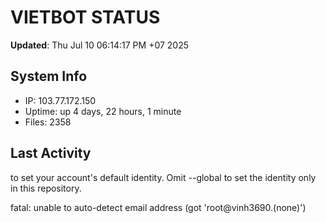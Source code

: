 # VIETBOT STATUS
**Updated**: Thu Jul 10 06:14:17 PM +07 2025

## System Info
- IP: 103.77.172.150
- Uptime: up 4 days, 22 hours, 1 minute
- Files: 2358

## Last Activity

to set your account's default identity.
Omit --global to set the identity only in this repository.

fatal: unable to auto-detect email address (got 'root@vinh3690.(none)')
